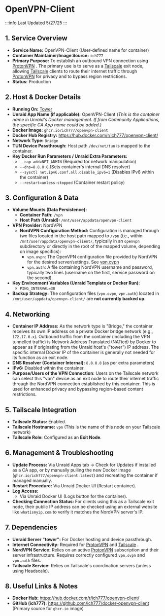 # OpenVPN-Client

:::info
Last Updated 5/27/25
:::

## **1\. Service Overview**

- **Service Name:** OpenVPN-Client (User-defined name for container)
- **Container Maintainer/Image Source:** `ich777`
- **Primary Purpose:** To establish an outbound VPN connection using [ProtonVPN](../External%20Services/ProtonVPN.md) . The primary use is to serve as a [Tailscale](../External%20Services/Tailscale.md) exit node, allowing [Tailscale](../External%20Services/Tailscale.md) clients to route their internet traffic through [ProtonVPN](../External%20Services/ProtonVPN.md) for privacy and to bypass region restrictions.
- **Status:** Production

## **2\. Host & Docker Details**

- **Running On:** [Tower](../../Hardware/Servers/Tower.md)
- **Unraid App Name (if applicable):** OpenVPN-Client _(This is the container name in Unraid's Docker management. If from Community Applications, the specific CA App name could be added.)_
- **Docker Image:** `ghcr.io/ich777/openvpn-client`
- **Docker Hub Registry:** https://hub.docker.com/r/ich777/openvpn-client/
- **Network Type:** `Bridge`
- **TUN Device Passthrough:** Host path `/dev/net/tun` is mapped to the container.
- **Key Docker Run Parameters / Unraid Extra Parameters:**
    - `--cap-add=NET_ADMIN` (Required for network manipulation)
    - `--dns=8.8.8.8` (Sets container's internal DNS resolver)
    - `--sysctl net.ipv6.conf.all.disable_ipv6=1` (Disables IPv6 within the container)
    - `--restart=unless-stopped` (Container restart policy)

## **3\. Configuration & Data**

- **Volume Mounts (Data Persistence):**
    - **Container Path:** `/vpn`
    - **Host Path (Unraid):** `/mnt/user/appdata/openvpn-client`
- **VPN Provider:** NordVPN
    - **NordVPN Configuration Method:** Configuration is managed through two files located in the host path mapped to `/vpn` (i.e., within `/mnt/user/appdata/openvpn-client/`, typically in an `openvpn` subdirectory or directly in the root of the mapped volume, depending on image specifics):
        - `vpn.ovpn`: The OpenVPN configuration file provided by NordVPN for the desired server/settings. See [vpn.ovpn](OpenVPN-Client/vpn.ovpn.md)
        - `vpn.auth`: A file containing NordVPN username and password, typically two lines (username on the first, service password on the second).
- **Key Environment Variables (Unraid Template or Docker Run):**
    - `PING_INTERVAL=30`
- **Backup Strategy:** The configuration files (`vpn.ovpn`, `vpn.auth`) located in `/mnt/user/appdata/openvpn-client/` are **not currently backed up**.

## **4\. Networking**

- **Container IP Address:** As the network type is "Bridge," the container receives its own IP address on a private Docker bridge network (e.g., `172.17.0.x`). Outbound traffic from the container (including the VPN tunnelled traffic) is Network Address Translated (NATted) by Docker to appear as if originating from the Unraid host's ("tower") IP address. The specific internal Docker IP of the container is generally not needed for its function as an exit node.
- **DNS Resolver (Container Internal):** `8.8.8.8` (as per extra parameters)
- **IPv6:** Disabled within the container.
- **Purpose/Users of the VPN Connection:** Users on the Tailscale network can select this "vpn" device as an exit node to route their internet traffic through the NordVPN connection established by this container. This is used for enhanced privacy and bypassing region-based content restrictions.

## **5\. Tailscale Integration**

- **Tailscale Status:** Enabled.
- **Tailscale Hostname:** `vpn` (This is the name of this node on your Tailscale network)
- **Tailscale Role:** Configured as an **Exit Node**.

## **6\. Management & Troubleshooting**

- **Update Process:** Via Unraid Apps tab -> Check for Updates if installed as a CA app, or by manually pulling the new Docker image (`ghcr.io/ich777/openvpn-client:latest`) and recreating the container if managed manually.
- **Restart Procedure:** Via Unraid Docker UI (Restart container).
- **Log Access:**
    - Via Unraid Docker UI (Logs button for the container).
- **Checking Connection Status:** For clients using this as a Tailscale exit node, their public IP address can be checked using an external website like `whatismyip.com` to verify it matches the NordVPN server's IP.

## **7\. Dependencies**

- **Unraid Server "tower":** For Docker hosting and device passthrough.
- **Internet Connectivity:** Required for [ProtonVPN](../External%20Services/ProtonVPN.md) and [Tailscale](../External%20Services/Tailscale.md) .
- **NordVPN Service:** Relies on an active [ProtonVPN](../External%20Services/ProtonVPN.md) subscription and their server infrastructure. Requires correctly configured `vpn.ovpn` and `vpn.auth` files.
- **Tailscale Service:** Relies on Tailscale's coordination servers (unless using Headscale).

## **8\. Useful Links & Notes**

- **Docker Hub:** https://hub.docker.com/r/ich777/openvpn-client/
- **GitHub (ich777):** https://github.com/ich777/docker-openvpn-client (Primary source for `ghcr.io` image)